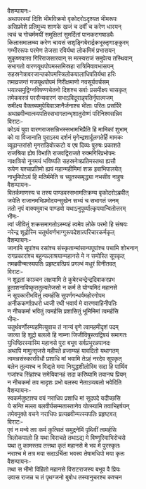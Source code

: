 वैशम्पायनः-  
अथापरस्यां दिशि भीमविक्रमो वृकोदरोऽदृश्यत भीमरूपः  
असिप्रवेशे प्रतिमुच्य शाणके खजं च दर्वीं च करेण धारयन्  
त्वचं च गोचर्ममयीं समुक्षितां सुमर्दितां पानकरागषाडवैः  
किलासमालम्ब्य करेण चायसं सशृङ्गिबेरार्द्रकभूस्तृणाङ्कुरम्  
गम्भीररूपः परमेण तेजसा रविर्यथा लोकमिमं प्रभासयन्  
सुकृष्णवासा गिरिराजसारवान् स मत्स्यराजं समुपेत्य तस्थिवान्  
सभागतो वारणयूथपोपमस्तमिस्रहा रात्रिमिवावभासयन्  
सहस्रनेत्रावरजान्तकोपमस्त्रिलोकपालाधिपतिर्यथा हरिः  
तमाव्रजन्तं गजयूथपोपमं निरीक्षमाणो नवसूर्यवर्चसम्  
भयात्समुद्विग्नविषण्णचेतनो दिशश्च सर्वाः प्रसमीक्ष्य चासकृत्  
तमेकवस्त्रं परसैन्यवारणं सभाऽविदूरान्नृपतिर्नृपात्मजम्  
समीक्ष्य वैक्लब्यमुपेयिवाञ्शनैर्जनाश्च भीताः परितः प्रसर्पिरे  
अथाब्रवीन्मात्स्यपतिस्सभागतान्भृशातुरोष्णं परिनिश्वसन्निव  
विराटः-  
कोऽयं युवा वारणराजसन्निभस्सभामभिप्रैति हि मामिकां शुभाम्  
को वा विजानाति पुराऽस्य दर्शनं मृगेन्द्रशार्दूलगतेर्हि मामकः  
व्यूढान्तरांसो मृगराडिवोत्कटो य एष दिव्यः पुरुषः प्रकाशते  
राजश्रिया ह्येष विभाति राजवद्विराजते रुक्मगिरिप्रभोपमः  
नाक्षत्रियो नूनमयं भविष्यति सहस्रनेत्रप्रतिमस्तथा ह्यसौ  
रूपेण यश्चाप्रतिमो ह्ययं महान्महीमिमां शक्र इवाभिपालयेत्  
नाभूमिपोऽयं हि मतिर्ममेति च च्युतस्समृद्ध्या नभसीव नाहुषः  
वैशम्पायनः-  
वितर्कमाणस्य च तस्य पाण्डवस्सभामतिक्रम्य वृकोदरोऽब्रवीत्  
जयेति राजानमभिप्रमोदयन्सुखेन सभ्यं च सभागतं जनम्  
ततो नृपं वाक्यमुवाच पाण्डवो यथाऽनुपूर्व्यात्कृपयान्वितोत्तरम्  
भीमः-  
त्वां जीवितुं शक्रसमागतोऽस्म्यहं त्वमेव लोके परमो हि संश्रयः  
नरेन्द्र शूद्रोस्मि चतुर्थवर्णभाग्गुरूपदेशात्परिचारकर्मकृत्  
वैशम्पायनः-  
जानामि सूपांश्च रसांश्च संस्कृतान्मांसान्यपूपांश्च पचामि शोभनान्  
रागप्रकारांश्च बहून्फलाश्रयान्महानसे मे न समोस्ति सूपकृत्  
तमब्रवीन्मत्स्यपतिः प्रहृष्टवत्प्रियं प्रगल्भं मधुरं विनीतवत्  
विराटः-  
न शूद्रतां काञ्चन लक्षयामि ते कुबेरचन्द्रेन्द्रदिवाकरप्रभ  
हुताशनाविष्कृततुल्यतेजसो न कर्म ते योग्यमिदं महानसे  
न सूपकारीभवितुं त्वमर्हसि सुपर्णगन्धर्वमहोरगोपम  
अनीककर्णाग्रधरो ध्वजी रथी भवार्य मे वारणवाहिनीपतिः  
न नीचकर्मा भवितुं त्वमर्हसि प्रशासितुं भूमिमिमां त्वमर्हसि  
भीमः-  
चतुर्थवर्णोस्म्यहमित्युवाच तं नान्यं वृणे त्वामहमीदृशं पदम्  
जात्या हि शूद्रो बललो हि नाम्ना जिजीविषुस्त्वद्विषयं समागतः  
युधिष्ठिरस्यास्मि महानसे पुरा बभूव सर्वप्रभुरन्नपानदः  
अथापि मामुत्सृजसे महीपते व्रजाम्यहं यावदितो यथागतम्  
त्वमन्नसंस्कारविधौ प्रशाधि मां भवामि तेऽहं नरदेव सूपकृत्  
बलेन तुल्यश्च न विद्यते मया नियुद्धशीलोस्मि सदा हि पार्थिव  
गजांश्च सिंहांश्च समेयिवानहं सदा करिष्यामि तवानघ प्रियम्  
न नीचकर्मा तव मादृशः प्रभो बलस्य नेताऽप्यबलो भवेदिति  
वैशम्पायनः-  
स्वकर्मतुष्टाश्च वयं नराधिप प्रशाधि मां सूदपदे यदीच्छसि  
ये सन्ति मल्ला बलवीर्यसम्मतास्तानेव योत्स्यामि तवाभिहर्षयन्  
तमेवमुक्ते वचने नराधिपः प्रत्यब्रवीन्मत्स्यपतिः प्रहृष्टवत्  
विराटः-  
एवं न मन्ये तव कर्म कुत्सितं समुद्रनेमिं पृथिवीं त्वमर्हसि  
त्रिलोकपालो हि यथा विराचते तथाऽद्य मे विष्णुरिवाभिरोचसे  
यथा तु कामस्तव तत्तथा कृतं महानसे मे भव मे पुरस्कृतः  
नराश्च मे तत्र मया सदाऽर्चिता भवस्व तेषामधिपो मया कृतः  
वैशम्पायनः-  
तथा स भीमो विहितो महानसे विराटराजस्य बभूव वै प्रियः  
उवास राजन्न च तं पृथग्जनो बुबोध तस्यानुचरश्च कश्चन  
